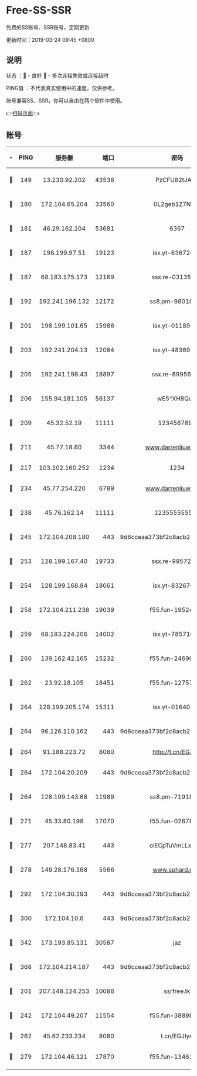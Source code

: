 # Free-SS-SSR

免费的SS账号、SSR账号，定期更新

更新时间：2019-03-24 09:45 +0800

## 说明

状态     ：🙂 - 良好 🙁 - 多次连接失败或连接超时

PING值   ：不代表真实使用中的速度，仅供参考。

账号兼容SS、SSR，你可以自由在两个软件中使用。

👉[扫码页面](https://liesauer.github.io/Free-SS-SSR/)👈

## 账号

|-|PING|服务器|端口|密码|加密方式|区域|
|:----:|:----:|:-----:|-----:|:----:|:----:|:----:|
|🙂|149|13.230.92.202|43538|PzCFU82tJAdZ|aes-256-cfb|JP|
|🙂|180|172.104.65.204|33560|0L2geb1Z7NQM|aes-256-cfb|JP|
|🙂|181|46.29.162.104|53681|6367|aes-128-ctr|RU|
|🙂|187|198.199.97.51|19123|isx.yt-63672432|aes-256-cfb|US|
|🙂|187|68.183.175.173|12169|ssx.re-03135267|aes-256-cfb|US|
|🙂|192|192.241.196.132|12172|ss8.pm-98018739|aes-256-cfb|US|
|🙂|201|198.199.101.65|15986|isx.yt-01189447|aes-256-cfb|US|
|🙂|203|192.241.204.13|12084|isx.yt-48369585|aes-256-cfb|US|
|🙂|205|192.241.198.43|18897|ssx.re-89956997|aes-256-cfb|US|
|🙂|206|155.94.181.105|56137|wE5^XH8Quw|aes-256-cfb|US|
|🙂|209|45.32.52.19|11111|1234567890|aes-256-cfb|JP|
|🙂|211|45.77.18.60|3344|www.darrenliuwei.com|aes-256-cfb|JP|
|🙂|217|103.102.160.252|1234|1234|rc4-md5|JP|
|🙂|234|45.77.254.220|6789|www.darrenliuwei.com|aes-256-cfb|SG|
|🙂|238|45.76.162.14|11111|123555555555|aes-256-cfb|SG|
|🙂|245|172.104.208.180|443|9d6cceaa373bf2c8acb22e60b6a58be6|aes-256-cfb|US|
|🙂|253|128.199.167.40|19733|ssx.re-99572937|aes-256-cfb|SG|
|🙂|254|128.199.168.84|18061|isx.yt-83267629|aes-256-cfb|SG|
|🙂|258|172.104.211.238|19039|f55.fun-19524723|aes-256-cfb|US|
|🙂|259|68.183.224.206|14002|isx.yt-78571026|aes-256-cfb|SG|
|🙂|260|139.162.42.165|15232|f55.fun-24690727|aes-256-cfb|SG|
|🙂|262|23.92.18.105|18451|f55.fun-12757664|aes-256-cfb|US|
|🙂|264|128.199.205.174|15311|isx.yt-01640799|aes-256-cfb|SG|
|🙂|264|96.126.110.162|443|9d6cceaa373bf2c8acb22e60b6a58be6|aes-256-cfb|US|
|🙂|264|91.188.223.72|8080|http://t.cn/EGJIyrl|rc4-md5|RU|
|🙂|264|172.104.20.209|443|9d6cceaa373bf2c8acb22e60b6a58be6|aes-256-cfb|US|
|🙂|264|128.199.143.68|11989|ss8.pm-71918641|aes-256-cfb|SG|
|🙂|271|45.33.80.198|17070|f55.fun-02678742|aes-256-cfb|US|
|🙂|277|207.148.83.41|443|oiECpTuVmLLxk4Ts|aes-256-cfb|AU|
|🙂|278|149.28.176.168|5566|www.sphard.com|aes-256-cfb|AU|
|🙂|292|172.104.30.193|443|9d6cceaa373bf2c8acb22e60b6a58be6|aes-256-cfb|US|
|🙂|300|172.104.10.6|443|9d6cceaa373bf2c8acb22e60b6a58be6|aes-256-cfb|US|
|🙂|342|173.193.85.131|30587|jaz|aes-256-cfb|US|
|🙂|368|172.104.214.187|443|9d6cceaa373bf2c8acb22e60b6a58be6|aes-256-cfb|US|
|🙂|201|207.148.124.253|10086|ssrfree.tk|aes-256-cfb|SG|
|🙂|242|172.104.49.207|11554|f55.fun-38898719|aes-256-cfb|SG|
|🙂|262|45.62.233.234|8080|t.cn/EGJIyrl|rc4-md5|CA|
|🙂|279|172.104.46.121|17870|f55.fun-13461300|aes-256-cfb|SG|
